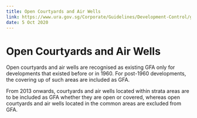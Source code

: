 ```yaml
---
title: Open Courtyards and Air Wells
link: https://www.ura.gov.sg/Corporate/Guidelines/Development-Control/gross-floor-area/GFA/OpenCourtyardsandAirWells
date: 5 Oct 2020
---
```


# Open Courtyards and Air Wells

Open courtyards and air wells are recognised as existing GFA only for developments that existed before or in 1960. For post-1960 developments, the covering up of such areas are included as GFA.

From 2013 onwards, courtyards and air wells located within strata areas are to be included as GFA whether they are open or covered, whereas open courtyards and air wells located in the common areas are excluded from GFA.
